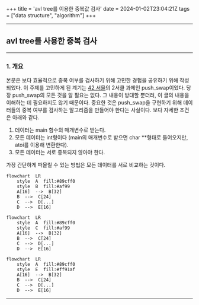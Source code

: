 +++
title = 'avl tree를 이용한 중복값 검사'
date = 2024-01-02T23:04:21Z
tags = ["data structure", "algorithm"]
+++

---
## avl tree를 사용한 중복 검사
---

### 1. 개요
본문은 보다 효율적으로 중복 여부를 검사하기 위해 고민한 경험을 공유하기 위해 작성되었다. 이 주제를 고민하게 된 계기는 [42 서울](https://42seoul.kr/seoul42/main/view)의 2서클 과제인 push_swap이었다. 당장 push_swap의 모든 것을 알 필요는 없다. 그 내용이 방대할 뿐더러, 이 글의 내용을 이해하는 데 필요하지도 않기 때문이다. 중요한 것은 push_swap을 구현하기 위해 데이터들의 중복 여부를 검사하는 알고리즘을 만들어야 한다는 사실이다. 보다 자세한 조건은 아래와 같다.

1. 데이터는 main 함수의 매개변수로 받는다.
2. 모든 데이터는 int형이다 (main의 매개변수로 받으면 char **형태로 들어오지만, atoi를 이용해 변환한다).
3. 모든 데이터는 서로 중복되지 않아야 한다.

가장 간단하게 떠올릴 수 있는 방법은 모든 데이터를 서로 비교하는 것이다.

```mermaid
flowchart  LR
	style  A  fill:#89cff0
	style  B  fill:#af99
	A[16]  -->  B[32]
	B  -->  C[24]
	C  -->  D[...]
	D  -->  E[16]

flowchart  LR
	style  A  fill:#89cff0
	style  C  fill:#af99
	A[16]  -->  B[32]
	B  -->  C[24]
	C  -->  D[...]
	D  -->  E[16]

flowchart  LR
	style  A  fill:#89cff0
	style  E  fill:#ff91af
	A[16]  -->  B[32]
	B  -->  C[24]
	C  -->  D[...]
	D  -->  E[16]
```

---

